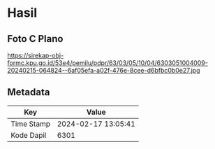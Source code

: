 # Hasil

## Foto C Plano

https://sirekap-obj-formc.kpu.go.id/53e4/pemilu/pdpr/63/03/05/10/04/6303051004009-20240215-064824--6af05efa-a02f-476e-8cee-d6bfbc0b0e27.jpg


## Metadata

| Key        | Value               |
| ---------- | ------------------- |
| Time Stamp | 2024-02-17 13:05:41 |
| Kode Dapil | 6301                |



